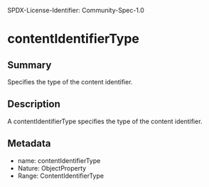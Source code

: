 SPDX-License-Identifier: Community-Spec-1.0

# contentIdentifierType

## Summary

Specifies the type of the content identifier.

## Description

A contentIdentifierType specifies the type of the content identifier.

## Metadata

- name: contentIdentifierType
- Nature: ObjectProperty
- Range: ContentIdentifierType
